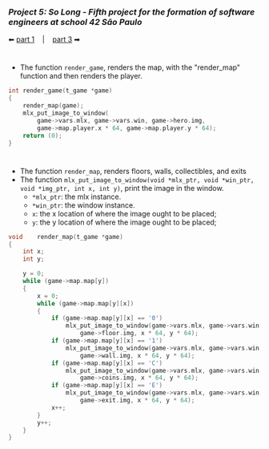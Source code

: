 ### _Project 5: So Long - Fifth project for the formation of software engineers at school 42 São Paulo_

 ⬅ [part 1](https://github.com/Vinicius-Santoro/42-formation-lvl1-5.so-long/blob/main/READMES/01.makefile.md) &nbsp;&nbsp;&nbsp;|&nbsp;&nbsp;&nbsp; [part 3](https://github.com/Vinicius-Santoro/42-formation-lvl1-5.so-long/blob/main/READMES/03.verify_error.md) ➡
 
<h1></h1>

- The function `render_game`, renders the map, with the "render_map" function and then renders the player.

```c
int	render_game(t_game *game)
{
	render_map(game);
	mlx_put_image_to_window(
		game->vars.mlx, game->vars.win, game->hero.img,
		game->map.player.x * 64, game->map.player.y * 64);
	return (0);
}
```

<h1></h1>

- The function `render_map`, renders floors, walls, collectibles, and exits
- The function `mlx_put_image_to_window(void *mlx_ptr, void *win_ptr, void *img_ptr, int x, int y)`, print the image in the window.
    - `*mlx_ptr`: the mlx instance.
    - `*win_ptr`: the window instance.
    - `x`: the x location of where the image ought to be placed;
    - `y`: the y location of where the image ought to be placed;


```c
void	render_map(t_game *game)
{
	int	x;
	int	y;

	y = 0;
	while (game->map.map[y])
	{
		x = 0;
		while (game->map.map[y][x])
		{
			if (game->map.map[y][x] == '0')
				mlx_put_image_to_window(game->vars.mlx, game->vars.win,
					game->floor.img, x * 64, y * 64);
			if (game->map.map[y][x] == '1')
				mlx_put_image_to_window(game->vars.mlx, game->vars.win,
					game->wall.img, x * 64, y * 64);
			if (game->map.map[y][x] == 'C')
				mlx_put_image_to_window(game->vars.mlx, game->vars.win,
					game->coins.img, x * 64, y * 64);
			if (game->map.map[y][x] == 'E')
				mlx_put_image_to_window(game->vars.mlx, game->vars.win,
					game->exit.img, x * 64, y * 64);
			x++;
		}
		y++;
	}
}
```
